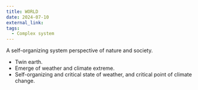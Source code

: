 ```yaml
---
title: WORLD
date: 2024-07-10
external_link: 
tags:
  - Complex system
---
```


A self-organizing system perspective of nature and society.

<!--more-->
<!--Gaia Earth-->
- Twin earth.
- Emerge of weather and climate extreme.
- Self-organizing and critical state of weather, and critical point of climate change.
